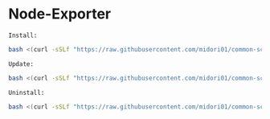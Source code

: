 # Node-Exporter
`Install:`
```bash
bash <(curl -sSLf "https://raw.githubusercontent.com/midori01/common-scripts/main/install/node-exporter.sh")
```
`Update:`
```bash
bash <(curl -sSLf "https://raw.githubusercontent.com/midori01/common-scripts/main/install/node-exporter.sh") update
```
`Uninstall:`
```bash
bash <(curl -sSLf "https://raw.githubusercontent.com/midori01/common-scripts/main/install/node-exporter.sh") uninstall
```
